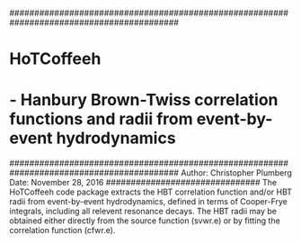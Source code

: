 ##########################################################################################
# HoTCoffeeh                                                                             #
# - Hanbury Brown-Twiss correlation functions and radii from event-by-event hydrodynamics #
##########################################################################################
Author: Christopher Plumberg
Date: November 28, 2016
###############################
  The HoTCoffeeh code package extracts the HBT correlation function and/or HBT radii from event-by-event hydrodynamics, defined in terms of Cooper-Frye integrals, including all relevent resonance decays.  The HBT radii may be obtained either directly from the source function (svwr.e) or by fitting the correlation function (cfwr.e).

